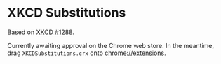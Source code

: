 XKCD Substitutions
=============

Based on [XKCD #1288](http://xkcd.com/1288/).

Currently awaiting approval on the Chrome web store. In the meantime, drag
`XKCDSubstitutions.crx` onto [chrome://extensions](chrome://extensions).

